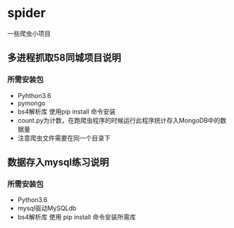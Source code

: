 # spider
一些爬虫小项目
## 多进程抓取58同城项目说明
### 所需安装包
- Pyhthon3.6
- pymongo
- bs4解析库
使用pip install 命令安装
- count.py为计数，在跑爬虫程序的时候运行此程序统计存入MongoDB中的数据量
- 注意爬虫文件需要在同一个目录下

## 数据存入mysql练习说明
### 所需安装包
- Python3.6
- mysql驱动MySQLdb
- bs4解析库
使用 pip install 命令安装所需库


